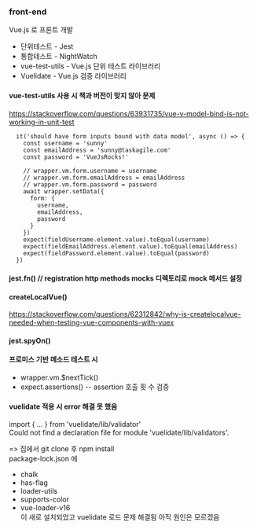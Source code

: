 ### front-end  

Vue.js 로 프론트 개발  

* 단위테스트 - Jest
* 통합테스트 - NightWatch
* vue-test-utils - Vue.js 단위 테스트 라이브러리
* Vuelidate - Vue.js 검증 라이브러리

#### vue-test-utils 사용 시 책과 버전이 맞지 않아 문제  
<https://stackoverflow.com/questions/63931735/vue-v-model-bind-is-not-working-in-unit-test>  
```
  it('should have form inputs bound with data model', async () => {
    const username = 'sunny'
    const emailAddress = 'sunny@taskagile.com'
    const password = 'VueJsRocks!'
                                
    // wrapper.vm.form.username = username
    // wrapper.vm.form.emailAddress = emailAddress
    // wrapper.vm.form.password = password
    await wrapper.setData({
      form: {
        username,
        emailAddress,
        password
      }
    })
    expect(fieldUsername.element.value).toEqual(username)
    expect(fieldEmailAddress.element.value).toEqual(emailAddress)
    expect(fieldPassword.element.value).toEqual(password)
  })

```

#### jest.fn()  //  registration http methods __mocks__ 디렉토리로 mock 메서드 설정  

#### createLocalVue()  
<https://stackoverflow.com/questions/62312842/why-is-createlocalvue-needed-when-testing-vue-components-with-vuex>  

#### jest.spyOn()
#### 프로미스 기반 메소드 테스트 시  
* wrapper.vm.$nextTick()  
* expect.assertions() -- assertion 호출 횟 수 검증
  
#### vuelidate 적용 시 error 해결 못 했음  
import { ... } from 'vuelidate/lib/validator'  
Could not find a declaration file for module 'vuelidate/lib/validators'.  

=> 집에서 git clone 후 npm install  
package-lock.json 에  
* chalk
* has-flag
* loader-utils
* supports-color
* vue-loader-v16  
이 새로 설치되었고 vuelidate 로드 문제 해결됨 아직 원인은 모르겠음
